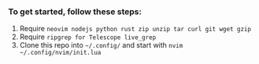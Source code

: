 ### To get started, follow these steps:

1. Require `neovim nodejs python rust zip unzip tar curl git wget gzip`
2. Require `ripgrep for Telescope live_grep`
3. Clone this repo into `~/.config/` and start with `nvim ~/.config/nvim/init.lua`
